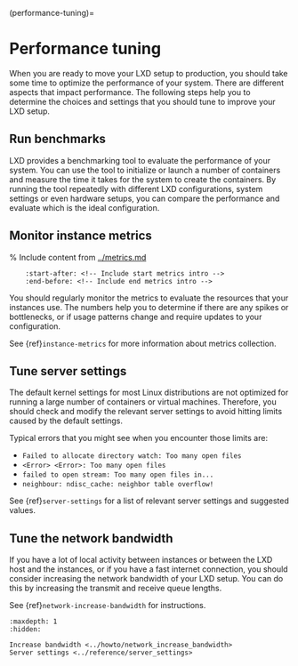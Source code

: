 (performance-tuning)=
# Performance tuning

When you are ready to move your LXD setup to production, you should take some time to optimize the performance of your system.
There are different aspects that impact performance.
The following steps help you to determine the choices and settings that you should tune to improve your LXD setup.

## Run benchmarks

LXD provides a benchmarking tool to evaluate the performance of your system.
You can use the tool to initialize or launch a number of containers and measure the time it takes for the system to create the containers.
By running the tool repeatedly with different LXD configurations, system settings or even hardware setups, you can compare the performance and evaluate which is the ideal configuration.

## Monitor instance metrics

% Include content from [../metrics.md](../metrics.md)
```{include} ../metrics.md
    :start-after: <!-- Include start metrics intro -->
    :end-before: <!-- Include end metrics intro -->
```

You should regularly monitor the metrics to evaluate the resources that your instances use.
The numbers help you to determine if there are any spikes or bottlenecks, or if usage patterns change and require updates to your configuration.

See {ref}`instance-metrics` for more information about metrics collection.

## Tune server settings

The default kernel settings for most Linux distributions are not optimized for running a large number of containers or virtual machines.
Therefore, you should check and modify the relevant server settings to avoid hitting limits caused by the default settings.

Typical errors that you might see when you encounter those limits are:

* `Failed to allocate directory watch: Too many open files`
* `<Error> <Error>: Too many open files`
* `failed to open stream: Too many open files in...`
* `neighbour: ndisc_cache: neighbor table overflow!`

See {ref}`server-settings` for a list of relevant server settings and suggested values.

## Tune the network bandwidth

If you have a lot of local activity between instances or between the LXD host and the instances, or if you have a fast internet connection, you should consider increasing the network bandwidth of your LXD setup.
You can do this by increasing the transmit and receive queue lengths.

See {ref}`network-increase-bandwidth` for instructions.

```{toctree}
:maxdepth: 1
:hidden:

Increase bandwidth <../howto/network_increase_bandwidth>
Server settings <../reference/server_settings>
```
